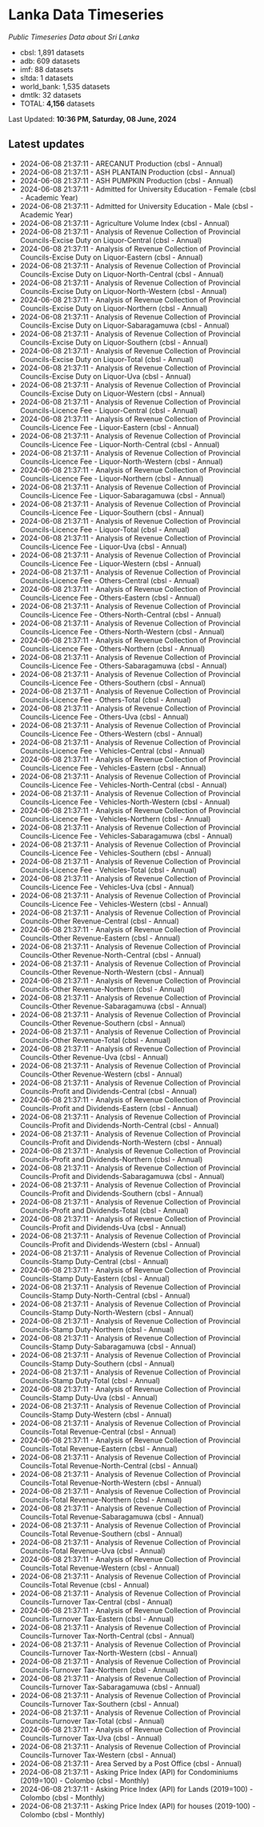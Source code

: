 # Lanka Data Timeseries
*Public Timeseries Data about Sri Lanka*

* cbsl: 1,891 datasets
* adb: 609 datasets
* imf: 88 datasets
* sltda: 1 datasets
* world_bank: 1,535 datasets
* dmtlk: 32 datasets
* TOTAL: **4,156** datasets

Last Updated: **10:36 PM, Saturday, 08 June, 2024**

## Latest updates

* 2024-06-08 21:37:11 - ARECANUT Production (cbsl - Annual)
* 2024-06-08 21:37:11 - ASH PLANTAIN Production (cbsl - Annual)
* 2024-06-08 21:37:11 - ASH PUMPKIN Production (cbsl - Annual)
* 2024-06-08 21:37:11 - Admitted for University Education - Female (cbsl - Academic Year)
* 2024-06-08 21:37:11 - Admitted for University Education - Male (cbsl - Academic Year)
* 2024-06-08 21:37:11 - Agriculture Volume Index (cbsl - Annual)
* 2024-06-08 21:37:11 - Analysis of Revenue Collection of Provincial Councils-Excise Duty on Liquor-Central (cbsl - Annual)
* 2024-06-08 21:37:11 - Analysis of Revenue Collection of Provincial Councils-Excise Duty on Liquor-Eastern (cbsl - Annual)
* 2024-06-08 21:37:11 - Analysis of Revenue Collection of Provincial Councils-Excise Duty on Liquor-North-Central (cbsl - Annual)
* 2024-06-08 21:37:11 - Analysis of Revenue Collection of Provincial Councils-Excise Duty on Liquor-North-Western (cbsl - Annual)
* 2024-06-08 21:37:11 - Analysis of Revenue Collection of Provincial Councils-Excise Duty on Liquor-Northern (cbsl - Annual)
* 2024-06-08 21:37:11 - Analysis of Revenue Collection of Provincial Councils-Excise Duty on Liquor-Sabaragamuwa (cbsl - Annual)
* 2024-06-08 21:37:11 - Analysis of Revenue Collection of Provincial Councils-Excise Duty on Liquor-Southern (cbsl - Annual)
* 2024-06-08 21:37:11 - Analysis of Revenue Collection of Provincial Councils-Excise Duty on Liquor-Total (cbsl - Annual)
* 2024-06-08 21:37:11 - Analysis of Revenue Collection of Provincial Councils-Excise Duty on Liquor-Uva (cbsl - Annual)
* 2024-06-08 21:37:11 - Analysis of Revenue Collection of Provincial Councils-Excise Duty on Liquor-Western (cbsl - Annual)
* 2024-06-08 21:37:11 - Analysis of Revenue Collection of Provincial Councils-Licence Fee - Liquor-Central (cbsl - Annual)
* 2024-06-08 21:37:11 - Analysis of Revenue Collection of Provincial Councils-Licence Fee - Liquor-Eastern (cbsl - Annual)
* 2024-06-08 21:37:11 - Analysis of Revenue Collection of Provincial Councils-Licence Fee - Liquor-North-Central (cbsl - Annual)
* 2024-06-08 21:37:11 - Analysis of Revenue Collection of Provincial Councils-Licence Fee - Liquor-North-Western (cbsl - Annual)
* 2024-06-08 21:37:11 - Analysis of Revenue Collection of Provincial Councils-Licence Fee - Liquor-Northern (cbsl - Annual)
* 2024-06-08 21:37:11 - Analysis of Revenue Collection of Provincial Councils-Licence Fee - Liquor-Sabaragamuwa (cbsl - Annual)
* 2024-06-08 21:37:11 - Analysis of Revenue Collection of Provincial Councils-Licence Fee - Liquor-Southern (cbsl - Annual)
* 2024-06-08 21:37:11 - Analysis of Revenue Collection of Provincial Councils-Licence Fee - Liquor-Total (cbsl - Annual)
* 2024-06-08 21:37:11 - Analysis of Revenue Collection of Provincial Councils-Licence Fee - Liquor-Uva (cbsl - Annual)
* 2024-06-08 21:37:11 - Analysis of Revenue Collection of Provincial Councils-Licence Fee - Liquor-Western (cbsl - Annual)
* 2024-06-08 21:37:11 - Analysis of Revenue Collection of Provincial Councils-Licence Fee - Others-Central (cbsl - Annual)
* 2024-06-08 21:37:11 - Analysis of Revenue Collection of Provincial Councils-Licence Fee - Others-Eastern (cbsl - Annual)
* 2024-06-08 21:37:11 - Analysis of Revenue Collection of Provincial Councils-Licence Fee - Others-North-Central (cbsl - Annual)
* 2024-06-08 21:37:11 - Analysis of Revenue Collection of Provincial Councils-Licence Fee - Others-North-Western (cbsl - Annual)
* 2024-06-08 21:37:11 - Analysis of Revenue Collection of Provincial Councils-Licence Fee - Others-Northern (cbsl - Annual)
* 2024-06-08 21:37:11 - Analysis of Revenue Collection of Provincial Councils-Licence Fee - Others-Sabaragamuwa (cbsl - Annual)
* 2024-06-08 21:37:11 - Analysis of Revenue Collection of Provincial Councils-Licence Fee - Others-Southern (cbsl - Annual)
* 2024-06-08 21:37:11 - Analysis of Revenue Collection of Provincial Councils-Licence Fee - Others-Total (cbsl - Annual)
* 2024-06-08 21:37:11 - Analysis of Revenue Collection of Provincial Councils-Licence Fee - Others-Uva (cbsl - Annual)
* 2024-06-08 21:37:11 - Analysis of Revenue Collection of Provincial Councils-Licence Fee - Others-Western (cbsl - Annual)
* 2024-06-08 21:37:11 - Analysis of Revenue Collection of Provincial Councils-Licence Fee - Vehicles-Central (cbsl - Annual)
* 2024-06-08 21:37:11 - Analysis of Revenue Collection of Provincial Councils-Licence Fee - Vehicles-Eastern (cbsl - Annual)
* 2024-06-08 21:37:11 - Analysis of Revenue Collection of Provincial Councils-Licence Fee - Vehicles-North-Central (cbsl - Annual)
* 2024-06-08 21:37:11 - Analysis of Revenue Collection of Provincial Councils-Licence Fee - Vehicles-North-Western (cbsl - Annual)
* 2024-06-08 21:37:11 - Analysis of Revenue Collection of Provincial Councils-Licence Fee - Vehicles-Northern (cbsl - Annual)
* 2024-06-08 21:37:11 - Analysis of Revenue Collection of Provincial Councils-Licence Fee - Vehicles-Sabaragamuwa (cbsl - Annual)
* 2024-06-08 21:37:11 - Analysis of Revenue Collection of Provincial Councils-Licence Fee - Vehicles-Southern (cbsl - Annual)
* 2024-06-08 21:37:11 - Analysis of Revenue Collection of Provincial Councils-Licence Fee - Vehicles-Total (cbsl - Annual)
* 2024-06-08 21:37:11 - Analysis of Revenue Collection of Provincial Councils-Licence Fee - Vehicles-Uva (cbsl - Annual)
* 2024-06-08 21:37:11 - Analysis of Revenue Collection of Provincial Councils-Licence Fee - Vehicles-Western (cbsl - Annual)
* 2024-06-08 21:37:11 - Analysis of Revenue Collection of Provincial Councils-Other Revenue-Central (cbsl - Annual)
* 2024-06-08 21:37:11 - Analysis of Revenue Collection of Provincial Councils-Other Revenue-Eastern (cbsl - Annual)
* 2024-06-08 21:37:11 - Analysis of Revenue Collection of Provincial Councils-Other Revenue-North-Central (cbsl - Annual)
* 2024-06-08 21:37:11 - Analysis of Revenue Collection of Provincial Councils-Other Revenue-North-Western (cbsl - Annual)
* 2024-06-08 21:37:11 - Analysis of Revenue Collection of Provincial Councils-Other Revenue-Northern (cbsl - Annual)
* 2024-06-08 21:37:11 - Analysis of Revenue Collection of Provincial Councils-Other Revenue-Sabaragamuwa (cbsl - Annual)
* 2024-06-08 21:37:11 - Analysis of Revenue Collection of Provincial Councils-Other Revenue-Southern (cbsl - Annual)
* 2024-06-08 21:37:11 - Analysis of Revenue Collection of Provincial Councils-Other Revenue-Total (cbsl - Annual)
* 2024-06-08 21:37:11 - Analysis of Revenue Collection of Provincial Councils-Other Revenue-Uva (cbsl - Annual)
* 2024-06-08 21:37:11 - Analysis of Revenue Collection of Provincial Councils-Other Revenue-Western (cbsl - Annual)
* 2024-06-08 21:37:11 - Analysis of Revenue Collection of Provincial Councils-Profit and Dividends-Central (cbsl - Annual)
* 2024-06-08 21:37:11 - Analysis of Revenue Collection of Provincial Councils-Profit and Dividends-Eastern (cbsl - Annual)
* 2024-06-08 21:37:11 - Analysis of Revenue Collection of Provincial Councils-Profit and Dividends-North-Central (cbsl - Annual)
* 2024-06-08 21:37:11 - Analysis of Revenue Collection of Provincial Councils-Profit and Dividends-North-Western (cbsl - Annual)
* 2024-06-08 21:37:11 - Analysis of Revenue Collection of Provincial Councils-Profit and Dividends-Northern (cbsl - Annual)
* 2024-06-08 21:37:11 - Analysis of Revenue Collection of Provincial Councils-Profit and Dividends-Sabaragamuwa (cbsl - Annual)
* 2024-06-08 21:37:11 - Analysis of Revenue Collection of Provincial Councils-Profit and Dividends-Southern (cbsl - Annual)
* 2024-06-08 21:37:11 - Analysis of Revenue Collection of Provincial Councils-Profit and Dividends-Total (cbsl - Annual)
* 2024-06-08 21:37:11 - Analysis of Revenue Collection of Provincial Councils-Profit and Dividends-Uva (cbsl - Annual)
* 2024-06-08 21:37:11 - Analysis of Revenue Collection of Provincial Councils-Profit and Dividends-Western (cbsl - Annual)
* 2024-06-08 21:37:11 - Analysis of Revenue Collection of Provincial Councils-Stamp Duty-Central (cbsl - Annual)
* 2024-06-08 21:37:11 - Analysis of Revenue Collection of Provincial Councils-Stamp Duty-Eastern (cbsl - Annual)
* 2024-06-08 21:37:11 - Analysis of Revenue Collection of Provincial Councils-Stamp Duty-North-Central (cbsl - Annual)
* 2024-06-08 21:37:11 - Analysis of Revenue Collection of Provincial Councils-Stamp Duty-North-Western (cbsl - Annual)
* 2024-06-08 21:37:11 - Analysis of Revenue Collection of Provincial Councils-Stamp Duty-Northern (cbsl - Annual)
* 2024-06-08 21:37:11 - Analysis of Revenue Collection of Provincial Councils-Stamp Duty-Sabaragamuwa (cbsl - Annual)
* 2024-06-08 21:37:11 - Analysis of Revenue Collection of Provincial Councils-Stamp Duty-Southern (cbsl - Annual)
* 2024-06-08 21:37:11 - Analysis of Revenue Collection of Provincial Councils-Stamp Duty-Total (cbsl - Annual)
* 2024-06-08 21:37:11 - Analysis of Revenue Collection of Provincial Councils-Stamp Duty-Uva (cbsl - Annual)
* 2024-06-08 21:37:11 - Analysis of Revenue Collection of Provincial Councils-Stamp Duty-Western (cbsl - Annual)
* 2024-06-08 21:37:11 - Analysis of Revenue Collection of Provincial Councils-Total Revenue-Central (cbsl - Annual)
* 2024-06-08 21:37:11 - Analysis of Revenue Collection of Provincial Councils-Total Revenue-Eastern (cbsl - Annual)
* 2024-06-08 21:37:11 - Analysis of Revenue Collection of Provincial Councils-Total Revenue-North-Central (cbsl - Annual)
* 2024-06-08 21:37:11 - Analysis of Revenue Collection of Provincial Councils-Total Revenue-North-Western (cbsl - Annual)
* 2024-06-08 21:37:11 - Analysis of Revenue Collection of Provincial Councils-Total Revenue-Northern (cbsl - Annual)
* 2024-06-08 21:37:11 - Analysis of Revenue Collection of Provincial Councils-Total Revenue-Sabaragamuwa (cbsl - Annual)
* 2024-06-08 21:37:11 - Analysis of Revenue Collection of Provincial Councils-Total Revenue-Southern (cbsl - Annual)
* 2024-06-08 21:37:11 - Analysis of Revenue Collection of Provincial Councils-Total Revenue-Uva (cbsl - Annual)
* 2024-06-08 21:37:11 - Analysis of Revenue Collection of Provincial Councils-Total Revenue-Western (cbsl - Annual)
* 2024-06-08 21:37:11 - Analysis of Revenue Collection of Provincial Councils-Total Revenue (cbsl - Annual)
* 2024-06-08 21:37:11 - Analysis of Revenue Collection of Provincial Councils-Turnover Tax-Central (cbsl - Annual)
* 2024-06-08 21:37:11 - Analysis of Revenue Collection of Provincial Councils-Turnover Tax-Eastern (cbsl - Annual)
* 2024-06-08 21:37:11 - Analysis of Revenue Collection of Provincial Councils-Turnover Tax-North-Central (cbsl - Annual)
* 2024-06-08 21:37:11 - Analysis of Revenue Collection of Provincial Councils-Turnover Tax-North-Western (cbsl - Annual)
* 2024-06-08 21:37:11 - Analysis of Revenue Collection of Provincial Councils-Turnover Tax-Northern (cbsl - Annual)
* 2024-06-08 21:37:11 - Analysis of Revenue Collection of Provincial Councils-Turnover Tax-Sabaragamuwa (cbsl - Annual)
* 2024-06-08 21:37:11 - Analysis of Revenue Collection of Provincial Councils-Turnover Tax-Southern (cbsl - Annual)
* 2024-06-08 21:37:11 - Analysis of Revenue Collection of Provincial Councils-Turnover Tax-Total (cbsl - Annual)
* 2024-06-08 21:37:11 - Analysis of Revenue Collection of Provincial Councils-Turnover Tax-Uva (cbsl - Annual)
* 2024-06-08 21:37:11 - Analysis of Revenue Collection of Provincial Councils-Turnover Tax-Western (cbsl - Annual)
* 2024-06-08 21:37:11 - Area Served by a Post Office (cbsl - Annual)
* 2024-06-08 21:37:11 - Asking Price Index (API) for Condominiums (2019=100) - Colombo (cbsl - Monthly)
* 2024-06-08 21:37:11 - Asking Price Index (API) for Lands (2019=100) - Colombo (cbsl - Monthly)
* 2024-06-08 21:37:11 - Asking Price Index (API) for houses (2019-100) - Colombo (cbsl - Monthly)